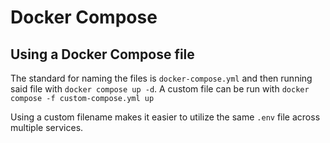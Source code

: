 # Docker Compose

## Using a Docker Compose file

The standard for naming the files is `docker-compose.yml` and then running said file with `docker compose up -d`. A custom file can be run with `docker compose -f custom-compose.yml up`

Using a custom filename makes it easier to utilize the same `.env` file across multiple services.